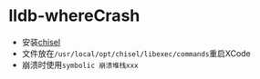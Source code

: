 # lldb-whereCrash


- 安装[chisel](https://github.com/facebook/chisel)
- 文件放在```/usr/local/opt/chisel/libexec/commands```重启XCode
- 崩溃时使用```symbolic 崩溃堆栈xxx```
